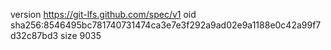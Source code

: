 version https://git-lfs.github.com/spec/v1
oid sha256:8546495bc781740731474ca3e7e3f292a9ad02e9a1188e0c42a99f7d32c87bd3
size 9035
